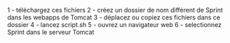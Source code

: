 1 - téléchargez ces fichiers
2 - créez un dossier de nom différent de Sprint dans les webapps de Tomcat
3 - déplacez ou copiez ces fichiers dans ce dossier 
4 - lancez script.sh
5 - ouvrez un navigateur web
6 - selectionnez Sprint dans le serveur Tomcat